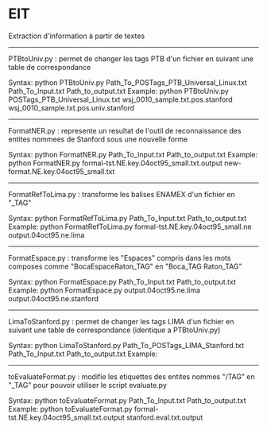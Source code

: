 # EIT
Extraction d'information à partir de textes

***********************************

PTBtoUniv.py : permet de changer les tags PTB d'un fichier en suivant une table de correspondance

Syntax: python PTBtoUniv.py Path_To_POSTags_PTB_Universal_Linux.txt Path_To_Input.txt Path_to_output.txt
Example: python PTBtoUniv.py POSTags_PTB_Universal_Linux.txt wsj_0010_sample.txt.pos.stanford wsj_0010_sample.txt.pos.univ.stanford

***********************************

FormatNER.py : represente un resultat de l'outil de reconnaissance des entites nommees de Stanford sous une nouvelle forme

Syntax: python FormatNER.py Path_To_Input.txt Path_to_output.txt
Example: python FormatNER.py formal-tst.NE.key.04oct95_small.txt.output new-format.NE.key.04oct95_small.txt

***********************************

FormatRefToLima.py : transforme les balises ENAMEX d'un fichier en "\_TAG"

Syntax: python FormatRefToLima.py Path_To_Input.txt Path_to_output.txt
Example: python FormatRefToLima.py formal-tst.NE.key.04oct95_small.ne output.04oct95.ne.lima

***********************************

FormatEspace.py : transforme les "Espaces" compris dans les mots composes comme "BocaEspaceRaton_TAG" en "Boca_TAG Raton_TAG"

Syntax: python FormatEspace.py Path_To_Input.txt Path_to_output.txt
Example: python FormatEspace.py output.04oct95.ne.lima output.04oct95.ne.stanford

***********************************

LimaToStanford.py : permet de changer les tags LIMA d'un fichier en suivant une table de correspondance (identique a PTBtoUniv.py)

Syntax: python LimaToStanford.py Path_To_POSTags_LIMA_Stanford.txt Path_To_Input.txt Path_to_output.txt
Example: 

***********************************

toEvaluateFormat.py : modifie les etiquettes des entites nommes "/TAG" en "\_TAG" pour pouvoir utiliser le script evaluate.py

Syntax: python toEvaluateFormat.py Path_To_Input.txt Path_to_output.txt
Example: python toEvaluateFormat.py formal-tst.NE.key.04oct95_small.txt.output stanford.eval.txt.output

